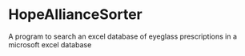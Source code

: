HopeAllianceSorter
==================

A program to search an excel database of eyeglass prescriptions in a microsoft excel database 
